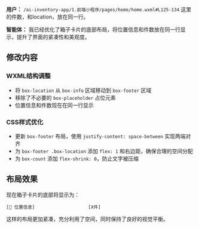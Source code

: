 **用户：**
`/ai-inventory-app/1.前端小程序/pages/home/home.wxml#L125-134` 这里的件数，和location，放在同一行。

**智能体：**
我已经优化了箱子卡片的底部布局，将位置信息和件数放在同一行显示，提升了界面的紧凑性和美观度。

## 修改内容

### WXML结构调整
- 将 `box-location` 从 `box-info` 区域移动到 `box-footer` 区域
- 移除了不必要的 `box-placeholder` 占位元素
- 位置信息和件数现在在同一行显示

### CSS样式优化
- 更新 `box-footer` 布局，使用 `justify-content: space-between` 实现两端对齐
- 为 `box-footer .box-location` 添加 `flex: 1` 和右边距，确保合理的空间分配
- 为 `box-count` 添加 `flex-shrink: 0`，防止文字被压缩

## 布局效果
现在箱子卡片的底部将显示为：
```
[📍 位置信息]                    [X件]
```

这样的布局更加紧凑，充分利用了空间，同时保持了良好的视觉平衡。